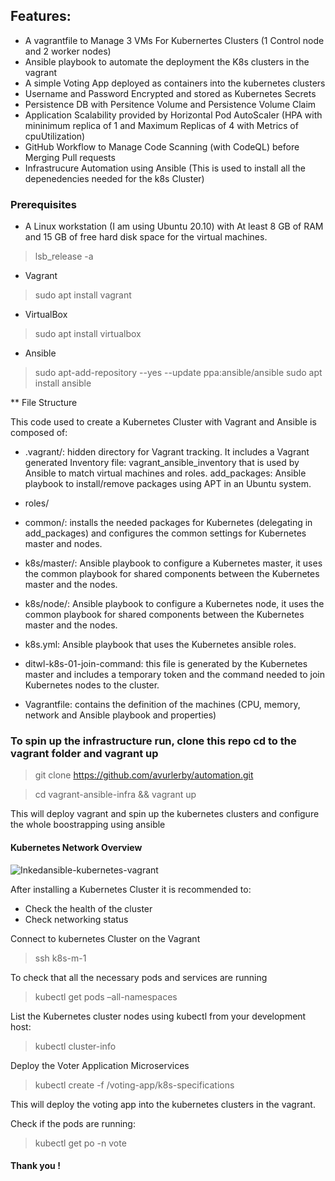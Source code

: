 
## Features:

- A vagrantfile to Manage 3 VMs For Kubernertes Clusters (1 Control node and 2 worker nodes)
- Ansible playbook to automate the deployment the K8s clusters in the vagrant
- A simple Voting App deployed as containers into the kubernetes clusters
- Username and Password Encrypted and stored as Kubernetes Secrets
- Persistence DB with Persitence Volume and Persistence Volume Claim
- Application Scalability provided by Horizontal Pod AutoScaler (HPA with mininimum replica of 1 and Maximum Replicas of 4 with Metrics of cpuUtilization)
- GitHub Workflow to Manage Code Scanning (with CodeQL) before Merging Pull requests
- Infrastrucure Automation using Ansible (This is used to install all the depenedencies needed for the k8s Cluster)

### Prerequisites

- A Linux workstation (I am using Ubuntu 20.10) with At least 8 GB of RAM and 15 GB of free hard disk space for the virtual machines.

> lsb_release -a

* Vagrant
> sudo apt install vagrant 

* VirtualBox
>sudo apt install virtualbox

* Ansible
>sudo apt-add-repository --yes --update ppa:ansible/ansible
>sudo apt install ansible

** File Structure

This code used to create a Kubernetes Cluster with Vagrant and Ansible is composed of:

- .vagrant/: hidden directory for Vagrant tracking. It includes a Vagrant generated Inventory file: vagrant_ansible_inventory that is used by Ansible to match virtual machines and roles.
add_packages: Ansible playbook to install/remove packages using APT in an Ubuntu system.

- roles/

- common/: installs the needed packages for Kubernetes (delegating in add_packages) and configures the common settings for Kubernetes master and nodes.

- k8s/master/: Ansible playbook to configure a Kubernetes master, it uses the common playbook for shared components between the Kubernetes master and the nodes.

- k8s/node/: Ansible playbook to configure a Kubernetes node, it uses the common playbook for shared components between the Kubernetes master and the nodes.

-  k8s.yml: Ansible playbook that uses the Kubernetes ansible roles.

- ditwl-k8s-01-join-command: this file is generated by the Kubernetes master and includes a temporary token and the command needed to join Kubernetes nodes to the cluster.

- Vagrantfile: contains the definition of the machines (CPU, memory, network and Ansible playbook and properties)

### To spin up the infrastructure run, clone this repo cd to the vagrant folder and vagrant up
>git clone https://github.com/avurlerby/automation.git 

>cd vagrant-ansible-infra && vagrant up

This will deploy vagrant and spin up the kubernetes clusters and configure the whole boostrapping using ansible

#### Kubernetes Network Overview
![Inkedansible-kubernetes-vagrant](https://user-images.githubusercontent.com/18261897/202597175-87a6f374-0938-43db-a3ad-5918ba862296.jpg)

After installing a Kubernetes Cluster it is recommended to:
-   Check the health of the cluster
-   Check networking status

Connect to kubernetes Cluster on the Vagrant

>ssh k8s-m-1

To check that all the necessary pods and services are running

>kubectl get pods –all-namespaces

List the Kubernetes cluster nodes using kubectl from your development host:
>kubectl cluster-info

Deploy the Voter Application Microservices
>kubectl create -f  /voting-app/k8s-specifications

This will deploy the voting app into the kubernetes clusters in the vagrant.

Check if the pods are running:

>kubectl get po -n vote


#### Thank you !
